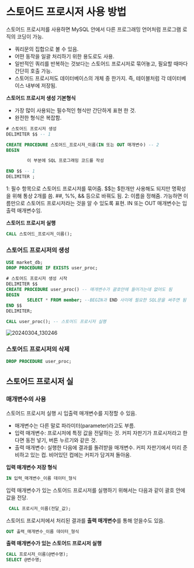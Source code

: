 # 스토어드 프로시저 사용 방법
스토어드 프로시저를 사용하면 MySQL 안에서 다른 프로그래밍 언어처럼 프로그램 로직의 코딩이 가능.
- 쿼리문의 집합으로 볼 수 있음.
- 어떤 동작을 일괄 처리하기 위한 용도로도 사용.
- 일반적인 쿼리를 반복하는 것보다는 스토어드 프로시저로 묶어놓고, 필요할 때마다 간단히 호출 가능.
- 스토어드 프로시저도 데이터베이스의 개체 중 한가지. 즉, 테이블처럼 각 데이터베이스 내부에 저장됨.

**스토어드 프로시저 생성 기본형식**
- 가장 많이 사용되는 필수적인 형식만 간단하게 표현 한 것.
- 완전한 형식은 복잡함.

```sql
# 스토어드 프로시저 생성
DELIMITER $$ -- 1

CREATE PROCEDURE 스토어드_프로시저_이름(IN 또는 OUT 매개변수) -- 2
BEGIN

        이 부분에 SQL 프로그래밍 코드를 작성

END $$ -- 1
DELIMITER ;
```
1: 필수 항목으로 스토어드 프로시저를 묶어줌. $$는 $한개만 사용해도 되지만 명확성을 위해 통상 2개를 씀. ##, %%, && 등으로 바꿔도 됨.
2: 이름을 정해줌. 가능하면 이름만으로 스토어드 프로시저라는 것을 알 수 있도록 표현. IN 또는 OUT 매개변수는 입출력 매개변수임.


**스토어드 프로시저 실행**
```sql
CALL 스토어드_프로시저_이름();
```

### 스토어드 프로시저의 생성

```sql
USE market_db;
DROP PROCEDURE IF EXISTS user_proc;

# 스토어드 프로시저 생성 시작
DELIMITER $$
CREATE PROCEDURE user_proc() -- 매개변수가 괄호안에 들어가는데 없어도 됨
BEGIN
        SELECT * FROM member; --BEGIN과 END 사이에 필요한 SQL문을 써주면 됨
END $$
DELIMITER;

CALL user_proc(); -- 스토어드 프로시저 실행
```

![20240304_130246](https://github.com/junhosong0/MySQL/assets/117610783/61d3fd44-8b1d-43ae-940d-0c6d71126381)


### 스토어드 프로시저의 삭제

```sql
DROP PROCEDURE user_proc;
```


## 스토어드 프로시저 실

### 매개변수의 사용
스토어드 프로시저 실행 시 입출력 매개변수를 지정할 수 있음. 
- 매개변수는 다른 말로 파라미터(parameter)라고도 부름.
- 입력 매개변수: 프로시저에 특정 값을 전달하는 것. 커피 자판기가 프로시저라고 한다면 동전 넣기, 버튼 누르기와 같은 것.
- 출력 매개변수: 실행한 다음에 결과를 돌려받을 매개변수. 커피 자판기에서 미리 준비하고 있는 컵. 비어있던 컵에는 커피가 담겨져 돌아옴.

**입력 매개변수 저장 형식**
```sql
IN 입력_매개변수_이름 데이터_형식
```

입력 매개변수가 있는 스토어드 프로시저를 실행하기 위해서는 다음과 같이 괄호 안에 값을 전당.
```sql
 CALL 프로시저_이름(전달_값);
```



스토어드 프로시저에서 처리된 결과를 **출력 매개변수**를 통해 얻을수도 있음.
```sql
OUT 출력_매개변수_이름 데이터_형식
```

**출력 매개변수가 있는 스토어드 프로시저 실행**

```sql
CALL 프로시저_이름(@변수명);
SELECT @변수명;
```









